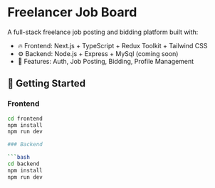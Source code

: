 # Freelancer Job Board

A full-stack freelance job posting and bidding platform built with:

- 🔥 Frontend: Next.js + TypeScript + Redux Toolkit + Tailwind CSS
- ⚙️ Backend: Node.js + Express + MySql (coming soon)
- 🔐 Features: Auth, Job Posting, Bidding, Profile Management

## 🚀 Getting Started

### Frontend

```bash
cd frontend
npm install
npm run dev

### Backend

```bash
cd backend
npm install
npm run dev
